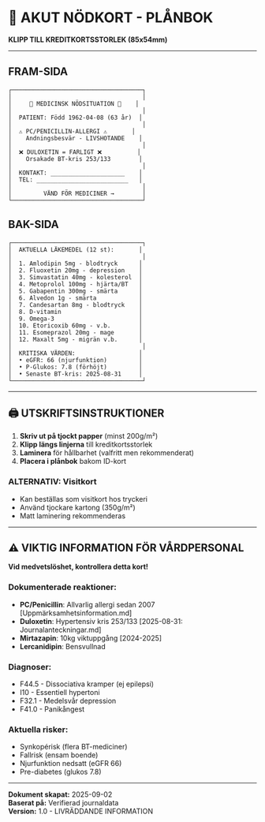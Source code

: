 # 🚨 AKUT NÖDKORT - PLÅNBOK
**KLIPP TILL KREDITKORTSSTORLEK (85x54mm)**

---

## FRAM-SIDA
```
┌─────────────────────────────────────┐
│                                     │
│     🚨 MEDICINSK NÖDSITUATION 🚨    │
│                                     │
│  PATIENT: Född 1962-04-08 (63 år)  │
│                                     │
│  ⚠️ PC/PENICILLIN-ALLERGI ⚠️       │
│    Andningsbesvär - LIVSHOTANDE    │
│                                     │
│  ❌ DULOXETIN = FARLIGT ❌          │
│    Orsakade BT-kris 253/133        │
│                                     │
│  KONTAKT: _____________________    │
│  TEL: __________________________   │
│                                     │
│         VÄND FÖR MEDICINER →        │
└─────────────────────────────────────┘
```

## BAK-SIDA
```
┌─────────────────────────────────────┐
│  AKTUELLA LÄKEMEDEL (12 st):       │
│                                     │
│  1. Amlodipin 5mg - blodtryck      │
│  2. Fluoxetin 20mg - depression    │
│  3. Simvastatin 40mg - kolesterol  │
│  4. Metoprolol 100mg - hjärta/BT   │
│  5. Gabapentin 300mg - smärta      │
│  6. Alvedon 1g - smärta            │
│  7. Candesartan 8mg - blodtryck    │
│  8. D-vitamin                      │
│  9. Omega-3                        │
│  10. Etoricoxib 60mg - v.b.        │
│  11. Esomeprazol 20mg - mage       │
│  12. Maxalt 5mg - migrän v.b.      │
│                                     │
│  KRITISKA VÄRDEN:                  │
│  • eGFR: 66 (njurfunktion)         │
│  • P-Glukos: 7.8 (förhöjt)         │
│  • Senaste BT-kris: 2025-08-31     │
└─────────────────────────────────────┘
```

---

## 🖨️ UTSKRIFTSINSTRUKTIONER

1. **Skriv ut på tjockt papper** (minst 200g/m²)
2. **Klipp längs linjerna** till kreditkortsstorlek
3. **Laminera** för hållbarhet (valfritt men rekommenderat)
4. **Placera i plånbok** bakom ID-kort

### ALTERNATIV: Visitkort
- Kan beställas som visitkort hos tryckeri
- Använd tjockare kartong (350g/m²)
- Matt laminering rekommenderas

---

## ⚠️ VIKTIG INFORMATION FÖR VÅRDPERSONAL

**Vid medvetslöshet, kontrollera detta kort!**

### Dokumenterade reaktioner:
- **PC/Penicillin**: Allvarlig allergi sedan 2007 [Uppmärksamhetsinformation.md]
- **Duloxetin**: Hypertensiv kris 253/133 [2025-08-31: Journalanteckningar.md]
- **Mirtazapin**: 10kg viktuppgång [2024-2025]
- **Lercanidipin**: Bensvullnad

### Diagnoser:
- F44.5 - Dissociativa kramper (ej epilepsi)
- I10 - Essentiell hypertoni
- F32.1 - Medelsvår depression
- F41.0 - Panikångest

### Aktuella risker:
- Synkopérisk (flera BT-mediciner)
- Fallrisk (ensam boende)
- Njurfunktion nedsatt (eGFR 66)
- Pre-diabetes (glukos 7.8)

---

**Dokument skapat:** 2025-09-02  
**Baserat på:** Verifierad journaldata  
**Version:** 1.0 - LIVRÄDDANDE INFORMATION